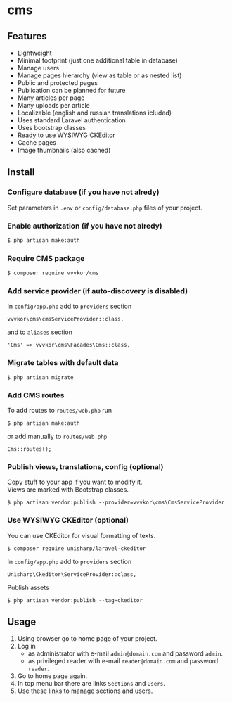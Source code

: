 # cms

## Features

* Lightweight
* Minimal footprint (just one additional table in database)
* Manage users
* Manage pages hierarchy (view as table or as nested list)
* Public and protected pages
* Publication can be planned for future
* Many articles per page
* Many uploads per article
* Localizable (english and russian translations icluded)
* Uses standard Laravel authentication
* Uses bootstrap classes
* Ready to use WYSIWYG CKEditor
* Cache pages
* Image thumbnails (also cached)

## Install

### Configure database (if you have not alredy)

Set parameters in `.env` or `config/database.php` files of your project.

### Enable authorization (if you have not alredy)

``` bash
$ php artisan make:auth
``` 

### Require CMS package

``` bash
$ composer require vvvkor/cms
``` 

### Add service provider (if auto-discovery is disabled)

In `config/app.php` add to `providers` section
```
vvvkor\cms\cmsServiceProvider::class,
```
and to `aliases` section
```
'Cms' => vvvkor\cms\Facades\Cms::class,
```

### Migrate tables with default data

```
$ php artisan migrate
```

### Add CMS routes

To add routes to `routes/web.php` run

```
$ php artisan make:auth
```

or add manually to `routes/web.php`

```
Cms::routes();
```

### Publish views, translations, config (optional)

Copy stuff to your app if you want to modify it.  
Views are marked with Bootstrap classes.

```
$ php artisan vendor:publish --provider=vvvkor\cms\CmsServiceProvider
```

### Use WYSIWYG CKEditor (optional)

You can use CKEditor for visual formatting of texts.
```
$ composer require unisharp/laravel-ckeditor
```

In `config/app.php` add to `providers` section
```
Unisharp\Ckeditor\ServiceProvider::class,
```
Publish assets
```
$ php artisan vendor:publish --tag=ckeditor
```

## Usage

1. Using browser go to home page of your project.
2. Log in 
    * as administrator with e-mail `admin@domain.com` and password `admin`.
    * as privileged reader with e-mail `reader@domain.com` and password `reader`.
3. Go to home page again.
4. In top menu bar there are links `Sections` and `Users`.
5. Use these links to manage sections and users.